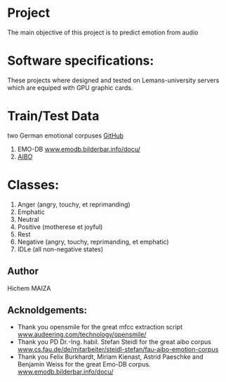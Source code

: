 # Project 
The main objective of this project is to predict emotion from audio
# Software specifications: 
These projects where designed and tested on Lemans-university servers which are equiped with GPU graphic cards.   
# Train/Test Data
two German emotional corpuses 
[GitHub](http://github.com)
1. EMO-DB www.emodb.bilderbar.info/docu/
2. [AIBO](http://www5.cs.fau.de/de/mitarbeiter/steidl-stefan/fau-aibo-emotion-corpus/)
# Classes:
1. Anger (angry, touchy, et reprimanding)
2. Emphatic
3. Neutral 
4. Positive (motherese et joyful)
5. Rest 
6. Negative (angry, touchy, reprimanding, et emphatic)
7. IDLe (all non-negative states)
## Author 
Hichem MAIZA
## Acknoldgements:
- Thank you opensmile for the great mfcc extraction script www.audeering.com/technology/opensmile/
- Thank you PD Dr.-Ing. habil. Stefan Steidl for the great aibo corpus  www.cs.fau.de/de/mitarbeiter/steidl-stefan/fau-aibo-emotion-corpus
- Thank you Felix Burkhardt, Miriam Kienast, Astrid Paeschke and Benjamin Weiss for the great Emo-DB corpus. www.emodb.bilderbar.info/docu/

